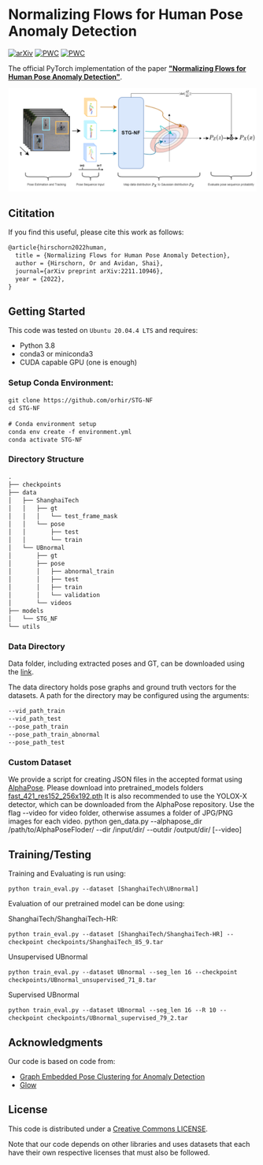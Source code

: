 # Normalizing Flows for Human Pose Anomaly Detection
[![arXiv](https://img.shields.io/badge/arXiv-<2211.10946>-<COLOR>.svg)](https://arxiv.org/abs/2211.10946)
[![PWC](https://img.shields.io/endpoint.svg?url=https://paperswithcode.com/badge/normalizing-flows-for-human-pose-anomaly/anomaly-detection-on-shanghaitech)](https://paperswithcode.com/sota/anomaly-detection-on-shanghaitech?p=normalizing-flows-for-human-pose-anomaly)
[![PWC](https://img.shields.io/endpoint.svg?url=https://paperswithcode.com/badge/normalizing-flows-for-human-pose-anomaly/anomaly-detection-on-ubnormal)](https://paperswithcode.com/sota/anomaly-detection-on-ubnormal?p=normalizing-flows-for-human-pose-anomaly)



The official PyTorch implementation of the paper [**"Normalizing Flows for Human Pose Anomaly Detection"**](https://arxiv.org/abs/2211.10946).


![Framework_Overview](data/arch.png)

## Cititation
If you find this useful, please cite this work as follows:
```
@article{hirschorn2022human,
  title = {Normalizing Flows for Human Pose Anomaly Detection},
  author = {Hirschorn, Or and Avidan, Shai},
  journal={arXiv preprint arXiv:2211.10946},
  year = {2022},
}
```

## Getting Started

This code was tested on `Ubuntu 20.04.4 LTS` and requires:
* Python 3.8
* conda3 or miniconda3
* CUDA capable GPU (one is enough)

### Setup Conda Environment:
```
git clone https://github.com/orhir/STG-NF
cd STG-NF

# Conda environment setup
conda env create -f environment.yml
conda activate STG-NF
```

### Directory Structure
```
.
├── checkpoints
├── data
│   ├── ShanghaiTech
│   │   ├── gt
│   │   │   └── test_frame_mask
│   │   └── pose
│   │       ├── test
│   │       └── train
│   └── UBnormal
│       ├── gt
│       ├── pose
│       │   ├── abnormal_train
│       │   ├── test
│       │   ├── train
│       │   └── validation
│       └── videos
├── models
│   └── STG_NF
└── utils

```

### Data Directory
Data folder, including extracted poses and GT, can be downloaded using the [link](https://drive.google.com/file/d/1o9h3Kh6zovW4FIHpNBGnYIRSbGCu-qPt/view?usp=sharing).

The data directory holds pose graphs and ground truth vectors for the datasets.
A path for the directory may be configured using the arguments:

    --vid_path_train
    --vid_path_test
    --pose_path_train
    --pose_path_train_abnormal
    --pose_path_test

### Custom Dataset
We provide a script for creating JSON files in the accepted format using [AlphaPose](https://github.com/MVIG-SJTU/AlphaPose).
Please download into pretrained_models folders [fast_421_res152_256x192.pth](https://drive.google.com/open?id=1kfyedqyn8exjbbNmYq8XGd2EooQjPtF9)
It is also recommended to use the YOLOX-X detector, which can be downloaded from the AlphaPose repository.
Use the flag --video for video folder, otherwise assumes a folder of JPG/PNG images for each video.
    python gen_data.py --alphapose_dir /path/to/AlphaPoseFloder/ --dir /input/dir/ --outdir /output/dir/ [--video]

## Training/Testing
Training and Evaluating is run using:
```
python train_eval.py --dataset [ShanghaiTech\UBnormal]
```

Evaluation of our pretrained model can be done using:

ShanghaiTech/ShanghaiTech-HR:
```
python train_eval.py --dataset [ShanghaiTech/ShanghaiTech-HR] --checkpoint checkpoints/ShanghaiTech_85_9.tar
```
Unsupervised UBnormal
```
python train_eval.py --dataset UBnormal --seg_len 16 --checkpoint checkpoints/UBnormal_unsupervised_71_8.tar 
```
Supervised UBnormal
```
python train_eval.py --dataset UBnormal --seg_len 16 --R 10 --checkpoint checkpoints/UBnormal_supervised_79_2.tar
```

## Acknowledgments
Our code is based on code from:
- [Graph Embedded Pose Clustering for Anomaly Detection](https://github.com/amirmk89/gepc)
- [Glow](https://github.com/y0ast/Glow-PyTorch)

## License
This code is distributed under a [Creative Commons LICENSE](LICENSE).

Note that our code depends on other libraries and uses datasets that each have their own respective licenses that must also be followed.
